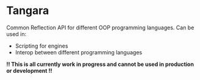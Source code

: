 # Tangara
Common Reflection API for different OOP programming languages.
Can be used in:
* Scripting for engines
* Interop between different programming languages

**!! This is all currently work in progress and cannot be used in production or development !!**
